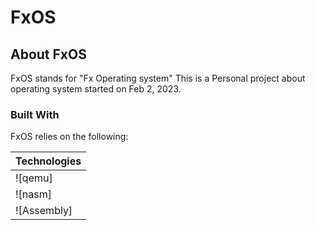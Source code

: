 # FxOS
<a name="readme-top"></a>

<!-- ABOUT THE PROJECT -->
## About FxOS
FxOS stands for "Fx Operating system"
This is a Personal project about operating system started on Feb 2, 2023.

### Built With
<!-- https://dev.to/envoy_/150-badges-for-github-pnk -->
FxOS relies on the following:

| Technologies     |
| ---              | 
| ![qemu]          | 
| ![nasm]          | 
| ![Assembly]      | 
